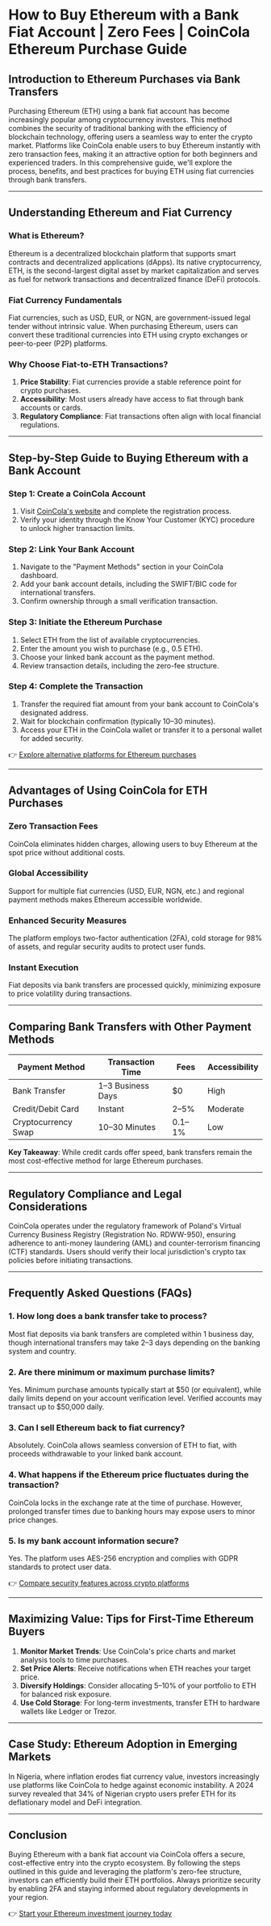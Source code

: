 # How to Buy Ethereum with a Bank Fiat Account | Zero Fees | CoinCola Ethereum Purchase Guide

## Introduction to Ethereum Purchases via Bank Transfers  
Purchasing Ethereum (ETH) using a bank fiat account has become increasingly popular among cryptocurrency investors. This method combines the security of traditional banking with the efficiency of blockchain technology, offering users a seamless way to enter the crypto market. Platforms like CoinCola enable users to buy Ethereum instantly with zero transaction fees, making it an attractive option for both beginners and experienced traders. In this comprehensive guide, we'll explore the process, benefits, and best practices for buying ETH using fiat currencies through bank transfers.

---

## Understanding Ethereum and Fiat Currency  
### What is Ethereum?  
Ethereum is a decentralized blockchain platform that supports smart contracts and decentralized applications (dApps). Its native cryptocurrency, ETH, is the second-largest digital asset by market capitalization and serves as fuel for network transactions and decentralized finance (DeFi) protocols.

### Fiat Currency Fundamentals  
Fiat currencies, such as USD, EUR, or NGN, are government-issued legal tender without intrinsic value. When purchasing Ethereum, users can convert these traditional currencies into ETH using crypto exchanges or peer-to-peer (P2P) platforms.

### Why Choose Fiat-to-ETH Transactions?  
1. **Price Stability**: Fiat currencies provide a stable reference point for crypto purchases.  
2. **Accessibility**: Most users already have access to fiat through bank accounts or cards.  
3. **Regulatory Compliance**: Fiat transactions often align with local financial regulations.  

---

## Step-by-Step Guide to Buying Ethereum with a Bank Account  
### Step 1: Create a CoinCola Account  
1. Visit [CoinCola's website](https://www.coincola.com/) and complete the registration process.  
2. Verify your identity through the Know Your Customer (KYC) procedure to unlock higher transaction limits.  

### Step 2: Link Your Bank Account  
1. Navigate to the "Payment Methods" section in your CoinCola dashboard.  
2. Add your bank account details, including the SWIFT/BIC code for international transfers.  
3. Confirm ownership through a small verification transaction.  

### Step 3: Initiate the Ethereum Purchase  
1. Select ETH from the list of available cryptocurrencies.  
2. Enter the amount you wish to purchase (e.g., 0.5 ETH).  
3. Choose your linked bank account as the payment method.  
4. Review transaction details, including the zero-fee structure.  

### Step 4: Complete the Transaction  
1. Transfer the required fiat amount from your bank account to CoinCola's designated address.  
2. Wait for blockchain confirmation (typically 10–30 minutes).  
3. Access your ETH in the CoinCola wallet or transfer it to a personal wallet for added security.  

👉 [Explore alternative platforms for Ethereum purchases](https://bit.ly/okx-bonus)

---

## Advantages of Using CoinCola for ETH Purchases  
### Zero Transaction Fees  
CoinCola eliminates hidden charges, allowing users to buy Ethereum at the spot price without additional costs.  

### Global Accessibility  
Support for multiple fiat currencies (USD, EUR, NGN, etc.) and regional payment methods makes Ethereum accessible worldwide.  

### Enhanced Security Measures  
The platform employs two-factor authentication (2FA), cold storage for 98% of assets, and regular security audits to protect user funds.  

### Instant Execution  
Fiat deposits via bank transfers are processed quickly, minimizing exposure to price volatility during transactions.  

---

## Comparing Bank Transfers with Other Payment Methods  
| Payment Method       | Transaction Time | Fees   | Accessibility |  
|----------------------|------------------|--------|---------------|  
| Bank Transfer        | 1–3 Business Days| $0     | High          |  
| Credit/Debit Card    | Instant          | 2–5%   | Moderate      |  
| Cryptocurrency Swap  | 10–30 Minutes    | 0.1–1% | Low           |  

**Key Takeaway**: While credit cards offer speed, bank transfers remain the most cost-effective method for large Ethereum purchases.

---

## Regulatory Compliance and Legal Considerations  
CoinCola operates under the regulatory framework of Poland's Virtual Currency Business Registry (Registration No. RDWW-950), ensuring adherence to anti-money laundering (AML) and counter-terrorism financing (CTF) standards. Users should verify their local jurisdiction's crypto tax policies before initiating transactions.

---

## Frequently Asked Questions (FAQs)  

### 1. **How long does a bank transfer take to process?**  
Most fiat deposits via bank transfers are completed within 1 business day, though international transfers may take 2–3 days depending on the banking system and country.

### 2. **Are there minimum or maximum purchase limits?**  
Yes. Minimum purchase amounts typically start at $50 (or equivalent), while daily limits depend on your account verification level. Verified accounts may transact up to $50,000 daily.

### 3. **Can I sell Ethereum back to fiat currency?**  
Absolutely. CoinCola allows seamless conversion of ETH to fiat, with proceeds withdrawable to your linked bank account.

### 4. **What happens if the Ethereum price fluctuates during the transaction?**  
CoinCola locks in the exchange rate at the time of purchase. However, prolonged transfer times due to banking hours may expose users to minor price changes.

### 5. **Is my bank account information secure?**  
Yes. The platform uses AES-256 encryption and complies with GDPR standards to protect user data.

👉 [Compare security features across crypto platforms](https://bit.ly/okx-bonus)

---

## Maximizing Value: Tips for First-Time Ethereum Buyers  
1. **Monitor Market Trends**: Use CoinCola's price charts and market analysis tools to time purchases.  
2. **Set Price Alerts**: Receive notifications when ETH reaches your target price.  
3. **Diversify Holdings**: Consider allocating 5–10% of your portfolio to ETH for balanced risk exposure.  
4. **Use Cold Storage**: For long-term investments, transfer ETH to hardware wallets like Ledger or Trezor.  

---

## Case Study: Ethereum Adoption in Emerging Markets  
In Nigeria, where inflation erodes fiat currency value, investors increasingly use platforms like CoinCola to hedge against economic instability. A 2024 survey revealed that 34% of Nigerian crypto users prefer ETH for its deflationary model and DeFi integration.

---

## Conclusion  
Buying Ethereum with a bank fiat account via CoinCola offers a secure, cost-effective entry into the crypto ecosystem. By following the steps outlined in this guide and leveraging the platform's zero-fee structure, investors can efficiently build their ETH portfolios. Always prioritize security by enabling 2FA and staying informed about regulatory developments in your region.

👉 [Start your Ethereum investment journey today](https://bit.ly/okx-bonus)